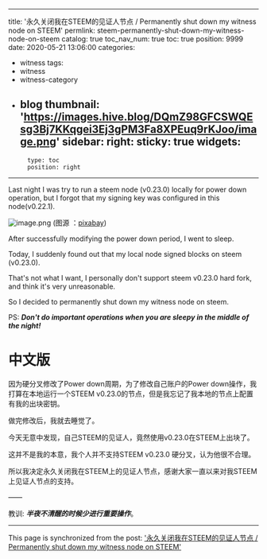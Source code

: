 
---
title: '永久关闭我在STEEM的见证人节点 / Permanently shut down my witness node on STEEM'
permlink: steem-permanently-shut-down-my-witness-node-on-steem
catalog: true
toc_nav_num: true
toc: true
position: 9999
date: 2020-05-21 13:06:00
categories:
- witness
tags:
- witness
- witness-category
- blog
thumbnail: 'https://images.hive.blog/DQmZ98GFCSWQEsg3Bj7KKqgei3Ej3gPM3Fa8XPEuq9rKJoo/image.png'
sidebar:
    right:
        sticky: true
widgets:
    -
        type: toc
        position: right
---


Last night I was try to run a steem node (v0.23.0) locally for power down operation, but I forgot that my signing key was configured in this node(v0.22.1).

![image.png](https://images.hive.blog/DQmZ98GFCSWQEsg3Bj7KKqgei3Ej3gPM3Fa8XPEuq9rKJoo/image.png)
(图源 ：[pixabay](https://pixabay.com/))

After successfully modifying the power down period, I went to sleep.

Today, I suddenly found out that my local node signed blocks on steem (v0.23.0).

That's not what I want, I personally don't support steem v0.23.0 hard fork, and think it's very unreasonable.

So I decided to permanently shut down my witness node on steem.

PS: ***Don't do important operations when you are sleepy in the middle of the night!***

# 中文版

因为硬分叉修改了Power down周期，为了修改自己账户的Power down操作，我打算在本地运行一个STEEM v0.23.0的节点，但是我忘记了我本地的节点上配置有我的出块密钥。

做完修改后，我就去睡觉了。

今天无意中发现，自己STEEM的见证人，竟然使用v0.23.0在STEEM上出块了。

这并不是我的本意，我个人并不支持STEEM v0.23.0 硬分叉，认为他很不合理。

所以我决定永久关闭我在STEEM上的见证人节点，感谢大家一直以来对我STEEM上见证人节点的支持。

——

教训: ***半夜不清醒的时候少进行重要操作***。

- - -

This page is synchronized from the post: ['永久关闭我在STEEM的见证人节点 / Permanently shut down my witness node on STEEM'](https://steemit.com/@oflyhigh/steem-permanently-shut-down-my-witness-node-on-steem)
